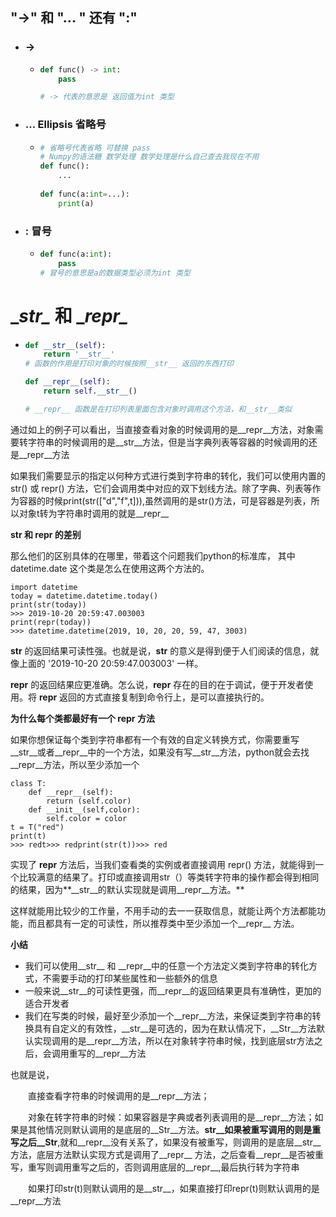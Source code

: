 ## "->"   和   "... "  还有  ":"

- ### **->**

  - ```python
    def func() -> int:
        pass
    
    # -> 代表的意思是 返回值为int 类型
    ```

- ### **...** **Ellipsis** 省略号

  - ```python
    # 省略号代表省略 可替换 pass
    # Numpy的语法糖 数学处理 数学处理是什么自己查去我现在不用
    def func():	
        ...
       
    def func(a:int=...):
        print(a)
    ```

- ### **:** 冒号

  - ```python
    def func(a:int):
        pass
    # 冒号的意思是a的数据类型必须为int 类型
    ```





# \__str\__ 和 \__repr\__

- ```python
  def __str__(self):
      return '__str__'
  # 函数的作用是打印对象的时候按照__str__ 返回的东西打印
  
  def __repr__(self):
      return self.__str__()
  
  # __repr__ 函数是在打印列表里面包含对象时调用这个方法，和__str__类似
  ```

通过如上的例子可以看出，当直接查看对象的时候调用的是__repr__方法，对象需要转字符串的时候调用的是__str__方法，但是当字典列表等容器的时候调用的还是__repr__方法

如果我们需要显示的指定以何种方式进行类到字符串的转化，我们可以使用内置的 str() 或 repr() 方法，它们会调用类中对应的双下划线方法。除了字典、列表等作为容器的时候print(str(["d","f",t])),虽然调用的是str()方法，可是容器是列表，所以对象t转为字符串时调用的就是__repr__

**__str__ 和 __repr__ 的差别** 

那么他们的区别具体的在哪里，带着这个问题我们python的标准库， 其中datetime.date 这个类是怎么在使用这两个方法的。

```
import datetime
today = datetime.datetime.today()
print(str(today))
>>> 2019-10-20 20:59:47.003003
print(repr(today))
>>> datetime.datetime(2019, 10, 20, 20, 59, 47, 3003)
```

__str__ 的返回结果可读性强。也就是说，__str__ 的意义是得到便于人们阅读的信息，就像上面的 '2019-10-20 20:59:47.003003' 一样。

__repr__ 的返回结果应更准确。怎么说，__repr__ 存在的目的在于调试，便于开发者使用。将 __repr__ 返回的方式直接复制到命令行上，是可以直接执行的。

 **为什么每个类都最好有一个 __repr__ 方法**

如果你想保证每个类到字符串都有一个有效的自定义转换方式，你需要重写__str__或者__repr__中的一个方法，如果没有写__str__方法，python就会去找__repr__方法，所以至少添加一个

```
class T:
    def __repr__(self):
        return (self.color)
    def __init__(self,color):
        self.color = color
t = T("red")
print(t)
>>> redt>>> redprint(str(t))>>> red
```

 实现了 __repr__ 方法后，当我们查看类的实例或者直接调用 repr() 方法，就能得到一个比较满意的结果了。打印或直接调用str（）等类转字符串的操作都会得到相同的结果，因为**__str__的默认实现就是调用__repr__方法。**

这样就能用比较少的工作量，不用手动的去一一获取信息，就能让两个方法都能功能，而且都具有一定的可读性，所以推荐类中至少添加一个__repr__ 方法。

**小结**

- 我们可以使用__str__ 和 __repr__中的任意一个方法定义类到字符串的转化方式，不需要手动的打印某些属性和一些额外的信息
- 一般来说__str__的可读性更强，而__repr__的返回结果更具有准确性，更加的适合开发者
- 我们在写类的时候，最好至少添加一个__repr__方法，来保证类到字符串的转换具有自定义的有效性，__str__是可选的，因为在默认情况下，__Str__方法默认实现调用的是__repr__方法，所以在对象转字符串时候，找到底层str方法之后，会调用重写的__repr__方法

也就是说，

　　直接查看字符串的时候调用的是__repr__方法；

　　对象在转字符串的时候：如果容器是字典或者列表调用的是__repr__方法；如果是其他情况则默认调用的是底层的__Str__方法。__str__如果被重写调用的则是重写之后__Str__,就和__repr__没有关系了，如果没有被重写，则调用的是底层__str__方法，底层方法默认实现方式是调用了__repr__ 方法，之后查看__repr__是否被重写，重写则调用重写之后的，否则调用底层的__repr__,最后执行转为字符串

　　如果打印str(t)则默认调用的是__str__，如果直接打印repr(t)则默认调用的是__repr__方法